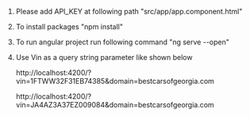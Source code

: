 1. Please add API_KEY at following path
      "src/app/app.component.html"
      
2. To install packages
      "npm install"  
      
3. To run angular project run following command
      "ng serve --open"
      
4. Use Vin as a query string parameter like shown below
  
    http://localhost:4200/?vin=1FTWW32F31EB74385&domain=bestcarsofgeorgia.com
    
    http://localhost:4200/?vin=JA4AZ3A37EZ009084&domain=bestcarsofgeorgia.com
